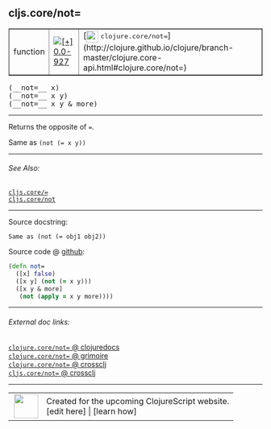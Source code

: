 ## cljs.core/not=



 <table border="1">
<tr>
<td>function</td>
<td><a href="https://github.com/cljsinfo/cljs-api-docs/tree/0.0-927"><img valign="middle" alt="[+] 0.0-927" title="Added in 0.0-927" src="https://img.shields.io/badge/+-0.0--927-lightgrey.svg"></a> </td>
<td>
[<img height="24px" valign="middle" src="http://i.imgur.com/1GjPKvB.png"> <samp>clojure.core/not=</samp>](http://clojure.github.io/clojure/branch-master/clojure.core-api.html#clojure.core/not=)
</td>
</tr>
</table>


 <samp>
(__not=__ x)<br>
</samp>
 <samp>
(__not=__ x y)<br>
</samp>
 <samp>
(__not=__ x y & more)<br>
</samp>

---

Returns the opposite of `=`.

Same as `(not (= x y))`

---


###### See Also:

[`cljs.core/=`](cljs.core_EQ.md)<br>
[`cljs.core/not`](cljs.core_not.md)<br>

---


Source docstring:

```
Same as (not (= obj1 obj2))
```


Source code @ [github](https://github.com/clojure/clojurescript/blob/r971/src/cljs/cljs/core.cljs#L1432-L1437):

```clj
(defn not=
  ([x] false)
  ([x y] (not (= x y)))
  ([x y & more]
   (not (apply = x y more))))
```

<!--
Repo - tag - source tree - lines:

 <pre>
clojurescript @ r971
└── src
    └── cljs
        └── cljs
            └── <ins>[core.cljs:1432-1437](https://github.com/clojure/clojurescript/blob/r971/src/cljs/cljs/core.cljs#L1432-L1437)</ins>
</pre>

-->

---



###### External doc links:

[`clojure.core/not=` @ clojuredocs](http://clojuredocs.org/clojure.core/not=)<br>
[`clojure.core/not=` @ grimoire](http://conj.io/store/v1/org.clojure/clojure/1.7.0-beta3/clj/clojure.core/not%3D/)<br>
[`clojure.core/not=` @ crossclj](http://crossclj.info/fun/clojure.core/not%3D.html)<br>
[`cljs.core/not=` @ crossclj](http://crossclj.info/fun/cljs.core.cljs/not%3D.html)<br>

---

 <table>
<tr><td>
<img valign="middle" align="right" width="48px" src="http://i.imgur.com/Hi20huC.png">
</td><td>
Created for the upcoming ClojureScript website.<br>
[edit here] | [learn how]
</td></tr></table>

[edit here]:https://github.com/cljsinfo/cljs-api-docs/blob/master/cljsdoc/cljs.core_notEQ.cljsdoc
[learn how]:https://github.com/cljsinfo/cljs-api-docs/wiki/cljsdoc-files

<!--

This information was too distracting to show to readers, but I'll leave it
commented here since it is helpful to:

- pretty-print the data used to generate this document
- and show how to retrieve that data



The API data for this symbol:

```clj
{:description "Returns the opposite of `=`.\n\nSame as `(not (= x y))`",
 :ns "cljs.core",
 :name "not=",
 :signature ["[x]" "[x y]" "[x y & more]"],
 :history [["+" "0.0-927"]],
 :type "function",
 :related ["cljs.core/=" "cljs.core/not"],
 :full-name-encode "cljs.core_notEQ",
 :source {:code "(defn not=\n  ([x] false)\n  ([x y] (not (= x y)))\n  ([x y & more]\n   (not (apply = x y more))))",
          :title "Source code",
          :repo "clojurescript",
          :tag "r971",
          :filename "src/cljs/cljs/core.cljs",
          :lines [1432 1437]},
 :full-name "cljs.core/not=",
 :clj-symbol "clojure.core/not=",
 :docstring "Same as (not (= obj1 obj2))"}

```

Retrieve the API data for this symbol:

```clj
;; from Clojure REPL
(require '[clojure.edn :as edn])
(-> (slurp "https://raw.githubusercontent.com/cljsinfo/cljs-api-docs/catalog/cljs-api.edn")
    (edn/read-string)
    (get-in [:symbols "cljs.core/not="]))
```

-->
